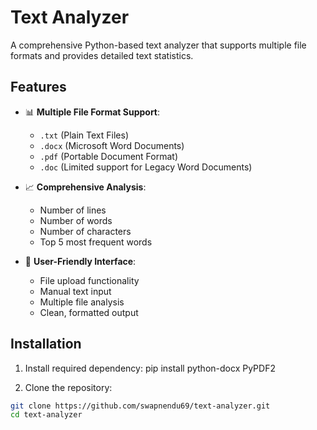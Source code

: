 # Text Analyzer

A comprehensive Python-based text analyzer that supports multiple file formats and provides detailed text statistics.

## Features

- 📊 **Multiple File Format Support**: 
  - `.txt` (Plain Text Files)
  - `.docx` (Microsoft Word Documents)
  - `.pdf` (Portable Document Format)
  - `.doc` (Limited support for Legacy Word Documents)

- 📈 **Comprehensive Analysis**:
  - Number of lines
  - Number of words
  - Number of characters
  - Top 5 most frequent words

- 🎯 **User-Friendly Interface**:
  - File upload functionality
  - Manual text input
  - Multiple file analysis
  - Clean, formatted output

## Installation
1. Install required dependency:
   pip install python-docx PyPDF2

2. Clone the repository:
```bash
git clone https://github.com/swapnendu69/text-analyzer.git
cd text-analyzer

